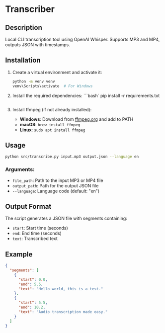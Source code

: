 # Transcriber

## Description
Local CLI transcription tool using OpenAI Whisper. Supports MP3 and MP4, outputs JSON with timestamps.

## Installation
1. Create a virtual environment and activate it:
   ```bash
   python -m venv venv
   venv\Scripts\activate  # For Windows
   ```

2. Install the required dependencies:
   ```bash`
   pip install -r requirements.txt
   ```

3. Install ffmpeg (if not already installed):
   - **Windows**: Download from [ffmpeg.org](https://ffmpeg.org/download.html) and add to PATH
   - **macOS**: `brew install ffmpeg`
   - **Linux**: `sudo apt install ffmpeg`

## Usage
```bash
python src/transcribe.py input.mp3 output.json --language en
```

### Arguments:
- `file_path`: Path to the input MP3 or MP4 file
- `output_path`: Path for the output JSON file
- `--language`: Language code (default: "en")

## Output Format
The script generates a JSON file with segments containing:
- `start`: Start time (seconds)
- `end`: End time (seconds)
- `text`: Transcribed text

## Example
```json
{
  "segments": [
    {
      "start": 0.0,
      "end": 5.5,
      "text": "Hello world, this is a test."
    },
    {
      "start": 5.5,
      "end": 10.2,
      "text": "Audio transcription made easy."
    }
  ]
}
``` 